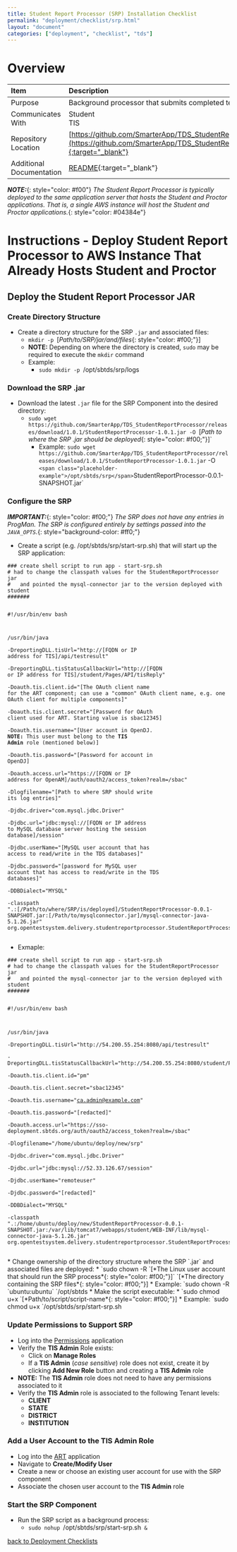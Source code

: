 ```yaml
---
title: Student Report Processor (SRP) Installation Checklist
permalink: "deployment/checklist/srp.html"
layout: "document"
categories: ["deployment", "checklist", "tds"]
---
```


# Overview

| Item | Description |
|:-----|:------------|
| Purpose | Background processor that submits completed tests to TIS |
| Communicates With | Student<br>TIS |
| Repository Location | [https://github.com/SmarterApp/TDS_StudentReportProcessor](https://github.com/SmarterApp/TDS_StudentReportProcessor){:target="_blank"} |
| Additional Documentation | [README](https://github.com/SmarterApp/TDS_StudentReportProcessor/blob/master/README.md){:target="_blank"} |

***NOTE:***{: style="color: #f00"} *The Student Report Processor is typically deployed to the same application server that hosts the Student and Proctor applications.  That is, a single AWS instance will host the Student and Proctor applications.*{: style="color: #04384e"}

# Instructions - Deploy Student Report Processor to AWS Instance That Already Hosts Student and Proctor

## Deploy the Student Report Processor JAR

### Create Directory Structure
* Create a directory structure for the SRP `.jar` and associated files:
  * `mkdir -p `[*Path/to/SRP/jar/and/files*{: style="color: #f00;"}]
  * **NOTE:** Depending on where the directory is created, `sudo` may be required to execute the `mkdir` command
  * Example:
    * `sudo mkdir -p `<span class="placeholder-example">/opt/sbtds/srp/logs</span>

### Download the SRP .jar
* Download the latest `.jar` file for the SRP Component into the desired directory:
  * `sudo wget https://github.com/SmarterApp/TDS_StudentReportProcessor/releases/download/1.0.1/StudentReportProcessor-1.0.1.jar -O `[*Path to where the SRP .jar should be deployed*{: style="color: #f00;"}]`
    * Example: `sudo wget https://github.com/SmarterApp/TDS_StudentReportProcessor/releases/download/1.0.1/StudentReportProcessor-1.0.1.jar` -O `<span class="placeholder-example">/opt/sbtds/srp</span>`StudentReportProcessor-0.0.1-SNAPSHOT.jar`

### Configure the SRP
***IMPORTANT:***{: style="color: #f00;"} *The SRP does not have any entries in ProgMan.  The SRP is configured entirely by settings passed into the `JAVA_OPTS`.*{: style="background-color: #ff0;"}

* Create a script (e.g. <span class="placeholder-example">/opt/sbtds/srp/start-srp.sh</span>) that will start up the SRP application:

<div class="highlighter-rouge">
<pre class="highlight">
<code>### create shell script to run app - start-srp.sh
# had to change the classpath values for the StudentReportProcessor jar
#   and pointed the mysql-connector jar to the version deployed with student
#######

#!/usr/bin/env bash

/usr/bin/java \
    -DreportingDLL.tisUrl="http://[<span class="placeholder">FQDN or IP address for TIS</span>]/api/testresult" \
    -DreportingDLL.tisStatusCallbackUrl="http://[<span class="placeholder">FQDN or IP address for TIS</span>]/student/Pages/API/tisReply" \
    -Doauth.tis.client.id="[<span class="placeholder">The OAuth client name for the ART component; can use a "common" OAuth client name, e.g. one OAuth client for multiple components</span>]" \
    -Doauth.tis.client.secret="[<span class="placeholder">Password for OAuth client used for ART.  Starting value is sbac12345</span>] \
    -Doauth.tis.username="[<span class="placeholder">User account in OpenDJ.  <strong>NOTE:</strong> This user must belong to the <strong>TIS Admin</strong> role (mentioned below)</span>] \
    -Doauth.tis.password="[<span class="placeholder">Password for account in OpenDJ</span>] \
    -Doauth.access.url="https://[<span class="placeholder">FQDN or IP address for OpenAM</span>]/auth/oauth2/access_token?realm=/sbac" \
    -Dlogfilename="[<span class="placeholder">Path to where SRP should write its log entries</span>]" \
    -Djdbc.driver="com.mysql.jdbc.Driver" \
    -Djdbc.url="jdbc:mysql://[<span class="placeholder">FQDN or IP address to MySQL database server hosting the session database</span>]/session" \
    -Djdbc.userName="[<span class="placeholder">MySQL user account that has access to read/write in the TDS databases</span>]" \
    -Djdbc.password="[<span class="placeholder">password for MySQL user account that has access to read/write in the TDS databases</span>]" \
    -DDBDialect="MYSQL" \
    -classpath ".:[<span class="placeholder">/Path/to/where/SRP/is/deployed</span>]/StudentReportProcessor-0.0.1-SNAPSHOT.jar:[<span class="placeholder">/Path/to/mysqlconnector.jar</span>]/mysql-connector-java-5.1.26.jar" org.opentestsystem.delivery.studentreportprocessor.StudentReportProcessor</code>
</pre>
</div>

* Exmaple:

<div class="highlighter-rouge">
<pre class="highlight">
<code>### create shell script to run app - start-srp.sh
# had to change the classpath values for the StudentReportProcessor jar
#   and pointed the mysql-connector jar to the version deployed with student
#######

#!/usr/bin/env bash

/usr/bin/java \
    -DreportingDLL.tisUrl="http://<span class="placeholder-example">54.200.55.254:8080</span>/api/testresult" \
    -DreportingDLL.tisStatusCallbackUrl="http://<span class="placeholder-example">54.200.55.254:8080</span>/student/Pages/API/tisReply" \
    -Doauth.tis.client.id="<span class="placeholder-example">pm</span>" \
    -Doauth.tis.client.secret="<span class="placeholder-example">sbac12345</span>" \
    -Doauth.tis.username="<span class="placeholder-example">ca.admin@example.com</span>" \
    -Doauth.tis.password="<span class="placeholder-example">[redacted]</span>" \
    -Doauth.access.url="https://<span class="placeholder-example">sso-deployment.sbtds.org</span>/auth/oauth2/access_token?realm=/sbac" \
    -Dlogfilename="<span class="placeholder-example">/home/ubuntu/deploy/new/srp</span>" \
    -Djdbc.driver="com.mysql.jdbc.Driver" \
    -Djdbc.url="jdbc:mysql://<span class="placeholder-example">52.33.126.67</span>/session" \
    -Djdbc.userName="<span class="placeholder-example">remoteuser</span>" \
    -Djdbc.password="<span class="placeholder-example">[redacted]</span>" \
    -DDBDialect="MYSQL" \
    -classpath ".:<span class="placeholder-example">/home/ubuntu/deploy/new</span>/StudentReportProcessor-0.0.1-SNAPSHOT.jar:<span class="placeholder-example">/var/lib/tomcat7/webapps/student/WEB-INF/lib</span>/mysql-connector-java-5.1.26.jar" org.opentestsystem.delivery.studentreportprocessor.StudentReportProcessor</code>
</pre>
</div>
* Change ownership of the directory structure where the SRP `.jar` and associated files are deployed:
  * `sudo chown -R `[*The Linux user account that should run the SRP process*{: style="color: #f00;"}]` `[*The directory containing the SRP files*{: style="color: #f00;"}]
    * Example: `sudo chown -R `<span class="placeholder-example">ubuntu:ubuntu</span>` `<span class="placeholder-example">/opt/sbtds</span>
* Make the script executable:
  * `sudo chmod u+x `[*Path/to/script/script-name*{: style="color: #f00;"}]
    * Example: `sudo chmod u+x `<span class="placeholder-example">/opt/sbtds/srp/start-srp.sh</span>

### Update Permissions to Support SRP
* Log into the [Permissions](permissions.html) application
* Verify the **TIS Admin** Role exists:
  * Click on **Manage Roles**
  * If a **TIS Admin** (*case sensitive*) role does not exist, create it by clicking **Add New Role** button and creating a **TIS Admin** role
* **NOTE:** The **TIS Admin** role does not need to have any permissions associated to it
* Verify the **TIS Admin** role is associated to the following Tenant levels:
  * **CLIENT**
  * **STATE**
  * **DISTRICT**
  * **INSTITUTION**

### Add a User Account to the TIS Admin Role
* Log into the [ART](art.html) application
* Navigate to **Create/Modify User**
* Create a new or choose an existing user account for use with the SRP component
* Associate the chosen user account to the **TIS Admin** role

### Start the SRP Component
* Run the SRP script as a background process:
  * `sudo nohup `<span class="placeholder-example">/opt/sbtds/srp/start-srp.sh</span>` &`

[back to Deployment Checklists](index.html)